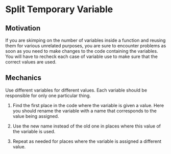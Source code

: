 # Split Temporary Variable

## Motivation
If you are skimping on the number of variables inside a function and reusing them for various unrelated purposes, you are sure to encounter problems as soon as you need to make changes to the code containing the variables. You will have to recheck each case of variable use to make sure that the correct values are used.

## Mechanics
Use different variables for different values. Each variable should be responsible for only one particular thing.

1. Find the first place in the code where the variable is given a value. Here you should rename the variable with a name that corresponds to the value being assigned.

2. Use the new name instead of the old one in places where this value of the variable is used.

3. Repeat as needed for places where the variable is assigned a different value.